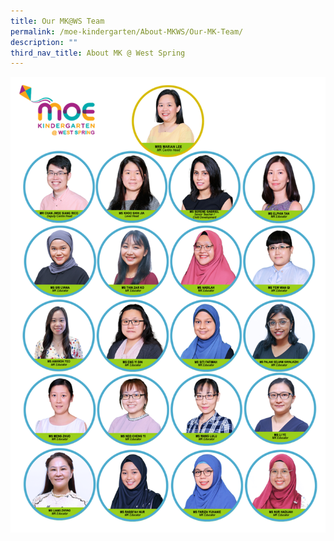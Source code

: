 ```yaml
---
title: Our MK@WS Team
permalink: /moe-kindergarten/About-MKWS/Our-MK-Team/
description: ""
third_nav_title: About MK @ West Spring
---
```

![](/images/MK/Staff%20Photos/Staff%20Photos%202023.png)